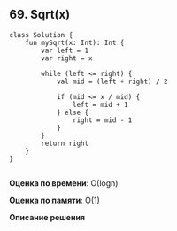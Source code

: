 ## 69. Sqrt(x)


```
class Solution {
    fun mySqrt(x: Int): Int {
        var left = 1
        var right = x

        while (left <= right) {
            val mid = (left + right) / 2

            if (mid <= x / mid) {
                left = mid + 1
            } else {
                right = mid - 1
            }
        }
        return right
    }
}


```

**Оценка по времени**: О(logn)


**Оценка по памяти**: О(1)


**Описание решения**
```

```